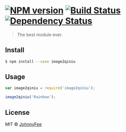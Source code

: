 #  [![NPM version][npm-image]][npm-url] [![Build Status][travis-image]][travis-url] [![Dependency Status][daviddm-url]][daviddm-image]

> The best module ever.


## Install

```sh
$ npm install --save image2qiniu
```


## Usage

```js
var image2qiniu = require('image2qiniu');

image2qiniu('Rainbow');
```


## License

MIT © [JohnnyFee](http://inching.org)


[npm-url]: https://npmjs.org/package/image2qiniu
[npm-image]: https://badge.fury.io/js/image2qiniu.svg
[travis-url]: https://travis-ci.org/JohnnyFee/image2qiniu
[travis-image]: https://travis-ci.org/JohnnyFee/image2qiniu.svg?branch=master
[daviddm-url]: https://david-dm.org/JohnnyFee/image2qiniu.svg?theme=shields.io
[daviddm-image]: https://david-dm.org/JohnnyFee/image2qiniu
